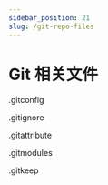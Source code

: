 ```yaml
---
sidebar_position: 21
slug: /git-repo-files
---
```


# Git 相关文件



.gitconfig

.gitignore

.gitattribute

.gitmodules

.gitkeep



